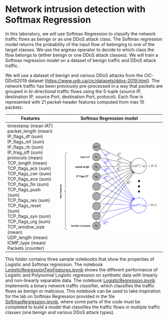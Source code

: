 # Network intrusion detection with Softmax Regression
In this laboratory, we will use Softmax Regression to classify the network traffic flows as benign or as one DDoS attack class. The Softmax regression model returns the probability of the input flow of belonging to one of the target classes. We use the argmax operator to decide to which class the flow belongs to (either benign or one DDoS attack classes).
We will train a Softmax regression model on a dataset of benign traffic and DDoS attack traffic.

We will use a dataset of benign and various DDoS attacks from the CIC-DDoS2019 dataset (https://www.unb.ca/cic/datasets/ddos-2019.html).
The network traffic has been previously pre-processed in a way that packets are grouped in bi-directional traffic flows using the 5-tuple (source IP, destination IP, source Port, destination Port, protocol). Each flow is represented with 21 packet-header features computed from max 10 packets:

| Features           | Softmax Regression model           |
|---------------------|--------------------|
| timestamp (mean IAT)  <br> packet_length (mean) <br> IP_flags_df (sum) <br> IP_flags_mf (sum) <br> IP_flags_rb (sum) <br> IP_frag_off (sum) <br> protocols (mean) <br> TCP_length (mean) <br> TCP_flags_ack (sum) <br> TCP_flags_cwr (sum) <br> TCP_flags_ece (sum) <br> TCP_flags_fin (sum) <br> TCP_flags_push (sum) <br> TCP_flags_res (sum) <br> TCP_flags_reset (sum) <br> TCP_flags_syn (sum) <br> TCP_flags_urg (sum) <br> TCP_window_size (mean) <br> UDP_length (mean) <br> ICMP_type (mean) <br> Packets (counter) <br>| <img src="./softmax_regression_CIC2019.png" width="100%">  |


This folder contains three sample notebooks that show the properties of Logistic and Softmax regression.
The notebook [LogisticRegressionTwoFeatures.ipynb](./LogisticRegressionTwoFeatures.ipynb) shows the different performance of Logistic and Polynomial Logistic regression on synthetic data with linearly and non-linearly separable data.
The notebook [LogisticRegression.ipynb](./LogisticRegression.ipynb) implements a binary network traffic classifier, which classifies the traffic flows as benign or malicious. This notebook can be used to take inspiration for the lab on Softmax Regression provided in the file [SoftmaxRegression.ipynb](./SoftmaxRegression.ipynb), where some parts of the code must be completed to build a model that classifies the traffic flows in multiple traffic classes (one benign and various DDoS attack types).